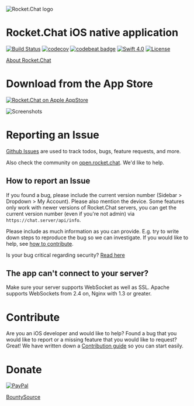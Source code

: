 ![Rocket.Chat logo](https://github.com/RocketChat/Rocket.Chat.Artwork/blob/master/Logos/logo-dark.svg?raw=true)

# Rocket.Chat iOS native application

[![Build Status](https://circleci.com/gh/RocketChat/Rocket.Chat.iOS/tree/develop.svg?style=shield)](https://circleci.com/gh/RocketChat/Rocket.Chat.iOS/tree/develop)
[![codecov](https://codecov.io/gh/RocketChat/Rocket.Chat.iOS/branch/develop/graph/badge.svg)](https://codecov.io/gh/RocketChat/Rocket.Chat.iOS)
[![codebeat badge](https://codebeat.co/badges/c1319335-bf99-45c0-91f2-27260ccb9741)](https://codebeat.co/projects/github-com-rocketchat-rocket-chat-ios-develop)
[![Swift 4.0](https://img.shields.io/badge/swift-4.0-red.svg?style=flat)](https://developer.apple.com/swift)
[![License](https://img.shields.io/badge/license-MIT-lightgrey.svg?style=flat)](https://opensource.org/licenses/MIT)

[About Rocket.Chat](https://github.com/RocketChat/Rocket.Chat/#about-rocketchat)

# Download from the App Store

[![Rocket.Chat on Apple AppStore](https://user-images.githubusercontent.com/551004/29770691-a2082ff4-8bc6-11e7-89a6-964cd405ea8e.png)](https://geo.itunes.apple.com/us/app/rocket-chat/id1148741252?mt=8)

![Screenshots](https://user-images.githubusercontent.com/193273/35874456-d530ee04-0b6c-11e8-8c19-79dee8140114.png)

# Reporting an Issue

[Github Issues](https://github.com/RocketChat/Rocket.Chat.iOS/issues) are used to track todos, bugs, feature requests, and more.

Also check the community on [open.rocket.chat](https://open.rocket.chat/channel/iosnativeapp). We'd like to help.

## How to report an Issue

If you found a bug, please include the current version number (Sidebar > Dropdown > My Account). Please also mention the device. Some features only work with newer versions of Rocket.Chat servers, you can get the current version number (even if you're not admin) via `https://chat.server/api/info`.

Please include as much information as you can provide. E.g. try to write down steps to reproduce the bug so we can investigate. If you would like to help, see [how to contribute](#Contribute).

Is your bug critical regarding security? [Read here](https://github.com/RocketChat/Rocket.Chat.iOS/blob/develop/SECURITY.md)

## The app can't connect to your server?
Make sure your server supports WebSocket as well as SSL. Apache supports WebSockets from 2.4 on, Nginx with 1.3 or greater.

# Contribute

Are you an iOS developer and would like to help? Found a bug that you would like to report or a missing feature that you would like to request? Great! We have written down a [Contribution guide](https://github.com/RocketChat/Rocket.Chat.iOS/blob/develop/CONTRIBUTING.md) so you can start easily.

# Donate

[![PayPal](https://camo.githubusercontent.com/f896f7d176663a1559376bb56aac4bdbbbe85ed1/68747470733a2f2f7777772e70617970616c6f626a656374732e636f6d2f656e5f55532f692f62746e2f62746e5f646f6e61746543435f4c472e676966)](https://www.paypal.com/cgi-bin/webscr?cmd=_s-xclick&hosted_button_id=ZL94ZE6LGVUSN)

[BountySource](https://www.bountysource.com/teams/rocketchat)
